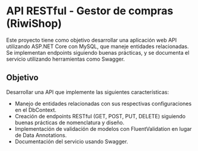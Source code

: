 # API RESTful - Gestor de compras (RiwiShop)

Este proyecto tiene como objetivo desarrollar una aplicación web API utilizando
ASP.NET Core con MySQL, que maneje entidades relacionadas. Se implementan
endpoints siguiendo buenas prácticas, y se documenta el servicio utilizando
herramientas como Swagger.

## Objetivo

Desarrollar una API que implemente las siguientes características:

- Manejo de entidades relacionadas con sus respectivas configuraciones en
  el DbContext.
- Creación de endpoints RESTful (GET, POST, PUT, DELETE) siguiendo buenas
  prácticas de nomenclatura y diseño.
- Implementación de validación de modelos con FluentValidation en lugar de
  Data Annotations.
- Documentación del servicio usando Swagger.
